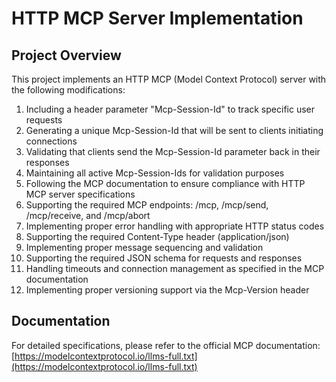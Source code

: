 # HTTP MCP Server Implementation

## Project Overview
This project implements an HTTP MCP (Model Context Protocol) server with the following modifications:
1. Including a header parameter "Mcp-Session-Id" to track specific user requests
2. Generating a unique Mcp-Session-Id that will be sent to clients initiating connections
3. Validating that clients send the Mcp-Session-Id parameter back in their responses
4. Maintaining all active Mcp-Session-Ids for validation purposes
5. Following the MCP documentation to ensure compliance with HTTP MCP server specifications
6. Supporting the required MCP endpoints: /mcp, /mcp/send, /mcp/receive, and /mcp/abort
7. Implementing proper error handling with appropriate HTTP status codes
8. Supporting the required Content-Type header (application/json)
9. Implementing proper message sequencing and validation
10. Supporting the required JSON schema for requests and responses
11. Handling timeouts and connection management as specified in the MCP documentation
12. Implementing proper versioning support via the Mcp-Version header

## Documentation
For detailed specifications, please refer to the official MCP documentation:
[https://modelcontextprotocol.io/llms-full.txt](https://modelcontextprotocol.io/llms-full.txt)
